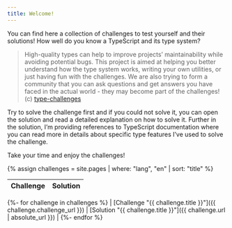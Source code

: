 ```yaml
---
title: Welcome!
---
```


You can find here a collection of challenges to test yourself and their solutions!
How well do you know a TypeScript and its type system?

> High-quality types can help to improve projects’ maintainability while avoiding potential bugs.
> This project is aimed at helping you better understand how the type system works, writing your own utilities, or just having fun with the challenges.
> We are also trying to form a community that you can ask questions and get answers you have faced in the actual world - they may become part of the challenges!
> (c) [type-challenges](https://github.com/type-challenges/type-challenges)

Try to solve the challenge first and if you could not solve it, you can open the solution and read a detailed explanation on how to solve it. Further in the solution, I’m providing references to TypeScript documentation where you can read more in details about specific type features I’ve used to solve the challenge.

Take your time and enjoy the challenges!

{% assign challenges = site.pages | where: "lang", "en" | sort: "title" %}

| Challenge | Solution |
| :-------: | :------: |
{%- for challenge in challenges %}
| [Challenge "{{ challenge.title }}"]({{ challenge.challenge_url }}) | [Solution "{{ challenge.title }}"]({{ challenge.url | absolute_url }}) |
{%- endfor %}
